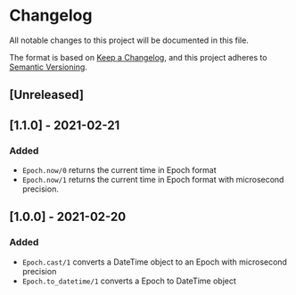 # Changelog
All notable changes to this project will be documented in this file.

The format is based on [Keep a Changelog](https://keepachangelog.com/en/1.0.0/),
and this project adheres to [Semantic Versioning](https://semver.org/spec/v2.0.0.html).

## [Unreleased]

## [1.1.0] - 2021-02-21
### Added
- `Epoch.now/0` returns the current time in Epoch format
- `Epoch.now/1` returns the current time in Epoch format with microsecond precision.

## [1.0.0] - 2021-02-20
### Added
- `Epoch.cast/1` converts a DateTime object to an Epoch with microsecond precision
- `Epoch.to_datetime/1` converts a Epoch to DateTime object